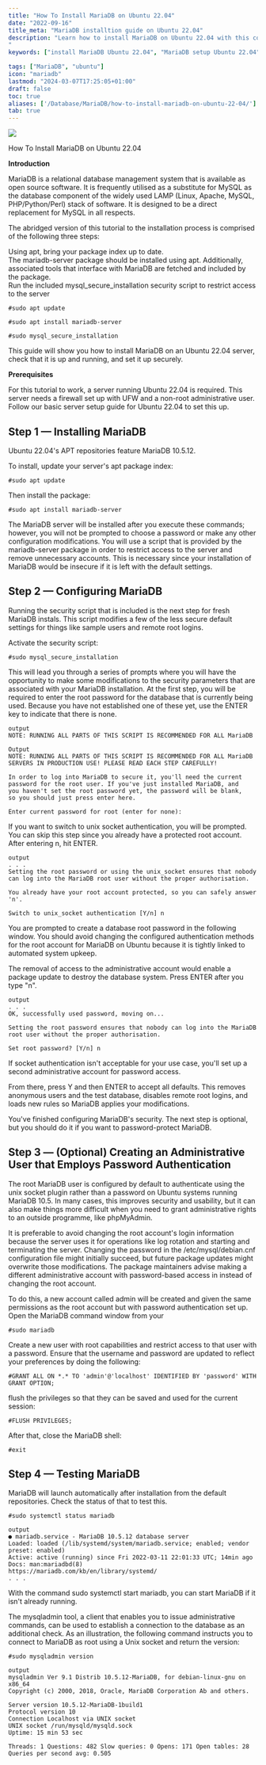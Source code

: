 ```yaml
---
title: "How To Install MariaDB on Ubuntu 22.04"
date: "2022-09-16"
title_meta: "MariaDB installtion guide on Ubuntu 22.04"
description: "Learn how to install MariaDB on Ubuntu 22.04 with this comprehensive guide. Follow these step-by-step instructions to set up MariaDB, a popular MySQL alternative, on your Ubuntu 22.04 system for efficient database management and development.
"
keywords: ["install MariaDB Ubuntu 22.04", "MariaDB setup Ubuntu 22.04", "Ubuntu 22.04 MariaDB installation guide", "MySQL alternative Ubuntu", "Ubuntu MariaDB tutorial", "MariaDB installation steps Ubuntu 22.04", "database management Ubuntu", "MariaDB Ubuntu 22.04 instructions"]

tags: ["MariaDB", "ubuntu"]
icon: "mariadb"
lastmod: "2024-03-07T17:25:05+01:00"
draft: false
toc: true
aliases: ['/Database/MariaDB/how-to-install-mariadb-on-ubuntu-22-04/']
tab: true
---
```


![](images/How-To-Install-MariaDB-on-Ubuntu-22.04_utho.jpg)

How To Install MariaDB on Ubuntu 22.04

**Introduction**

MariaDB is a relational database management system that is available as open source software. It is frequently utilised as a substitute for MySQL as the database component of the widely used LAMP (Linux, Apache, MySQL, PHP/Python/Perl) stack of software. It is designed to be a direct replacement for MySQL in all respects.

The abridged version of this tutorial to the installation process is comprised of the following three steps:

Using apt, bring your package index up to date.  
The mariadb-server package should be installed using apt. Additionally, associated tools that interface with MariaDB are fetched and included by the package.  
Run the included mysql\_secure\_installation security script to restrict access to the server

```
#sudo apt update
```  
```
#sudo apt install mariadb-server
```  
```
#sudo mysql_secure_installation
```

This guide will show you how to install MariaDB on an Ubuntu 22.04 server, check that it is up and running, and set it up securely.

**Prerequisites**

For this tutorial to work, a server running Ubuntu 22.04 is required. This server needs a firewall set up with UFW and a non-root administrative user. Follow our basic server setup guide for Ubuntu 22.04 to set this up.

## Step 1 — Installing MariaDB

Ubuntu 22.04's APT repositories feature MariaDB 10.5.12.

To install, update your server's apt package index:

```
#sudo apt update
```

Then install the package:

```
#sudo apt install mariadb-server
```

The MariaDB server will be installed after you execute these commands; however, you will not be prompted to choose a password or make any other configuration modifications. You will use a script that is provided by the mariadb-server package in order to restrict access to the server and remove unnecessary accounts. This is necessary since your installation of MariaDB would be insecure if it is left with the default settings.

## Step 2 — Configuring MariaDB

Running the security script that is included is the next step for fresh MariaDB instals. This script modifies a few of the less secure default settings for things like sample users and remote root logins.

Activate the security script:

```
#sudo mysql_secure_installation
```

This will lead you through a series of prompts where you will have the opportunity to make some modifications to the security parameters that are associated with your MariaDB installation. At the first step, you will be required to enter the root password for the database that is currently being used. Because you have not established one of these yet, use the ENTER key to indicate that there is none.

```
output  
NOTE: RUNNING ALL PARTS OF THIS SCRIPT IS RECOMMENDED FOR ALL MariaDB

Output  
NOTE: RUNNING ALL PARTS OF THIS SCRIPT IS RECOMMENDED FOR ALL MariaDB  
SERVERS IN PRODUCTION USE! PLEASE READ EACH STEP CAREFULLY!

In order to log into MariaDB to secure it, you'll need the current  
password for the root user. If you've just installed MariaDB, and  
you haven't set the root password yet, the password will be blank,  
so you should just press enter here.

Enter current password for root (enter for none):
```

If you want to switch to unix socket authentication, you will be prompted. You can skip this step since you already have a protected root account. After entering n, hit ENTER.

```
output  
. . .  
Setting the root password or using the unix_socket ensures that nobody  
can log into the MariaDB root user without the proper authorisation.

You already have your root account protected, so you can safely answer 'n'.

Switch to unix_socket authentication [Y/n] n
```

You are prompted to create a database root password in the following window. You should avoid changing the configured authentication methods for the root account for MariaDB on Ubuntu because it is tightly linked to automated system upkeep.

The removal of access to the administrative account would enable a package update to destroy the database system. Press ENTER after you type "n".

```
output  
. . .  
OK, successfully used password, moving on...

Setting the root password ensures that nobody can log into the MariaDB  
root user without the proper authorisation.

Set root password? [Y/n] n
```

If socket authentication isn't acceptable for your use case, you'll set up a second administrative account for password access.

From there, press Y and then ENTER to accept all defaults. This removes anonymous users and the test database, disables remote root logins, and loads new rules so MariaDB applies your modifications.

You've finished configuring MariaDB's security. The next step is optional, but you should do it if you want to password-protect MariaDB.

## Step 3 — (Optional) Creating an Administrative User that Employs Password Authentication

The root MariaDB user is configured by default to authenticate using the unix socket plugin rather than a password on Ubuntu systems running MariaDB 10.5. In many cases, this improves security and usability, but it can also make things more difficult when you need to grant administrative rights to an outside programme, like phpMyAdmin.

It is preferable to avoid changing the root account's login information because the server uses it for operations like log rotation and starting and terminating the server. Changing the password in the /etc/mysql/debian.cnf configuration file might initially succeed, but future package updates might overwrite those modifications. The package maintainers advise making a different administrative account with password-based access in instead of changing the root account.

To do this, a new account called admin will be created and given the same permissions as the root account but with password authentication set up. Open the MariaDB command window from your

```
#sudo mariadb
```

Create a new user with root capabilities and restrict access to that user with a password. Ensure that the username and password are updated to reflect your preferences by doing the following:

```
#GRANT ALL ON *.* TO 'admin'@'localhost' IDENTIFIED BY 'password' WITH GRANT OPTION;  

```

flush the privileges so that they can be saved and used for the current session:

```
#FLUSH PRIVILEGES;
```

After that, close the MariaDB shell:

```
#exit
```

## Step 4 — Testing MariaDB

MariaDB will launch automatically after installation from the default repositories. Check the status of that to test this.

```
#sudo systemctl status mariadb
```

```
output  
● mariadb.service - MariaDB 10.5.12 database server  
Loaded: loaded (/lib/systemd/system/mariadb.service; enabled; vendor preset: enabled)  
Active: active (running) since Fri 2022-03-11 22:01:33 UTC; 14min ago  
Docs: man:mariadbd(8)  
https://mariadb.com/kb/en/library/systemd/  
. . .
```

With the command sudo systemctl start mariadb, you can start MariaDB if it isn't already running.

The mysqladmin tool, a client that enables you to issue administrative commands, can be used to establish a connection to the database as an additional check. As an illustration, the following command instructs you to connect to MariaDB as root using a Unix socket and return the version:

```
#sudo mysqladmin version
```

```
output  
mysqladmin Ver 9.1 Distrib 10.5.12-MariaDB, for debian-linux-gnu on x86_64  
Copyright (c) 2000, 2018, Oracle, MariaDB Corporation Ab and others.

Server version 10.5.12-MariaDB-1build1  
Protocol version 10  
Connection Localhost via UNIX socket  
UNIX socket /run/mysqld/mysqld.sock  
Uptime: 15 min 53 sec

Threads: 1 Questions: 482 Slow queries: 0 Opens: 171 Open tables: 28 Queries per second avg: 0.505
```
